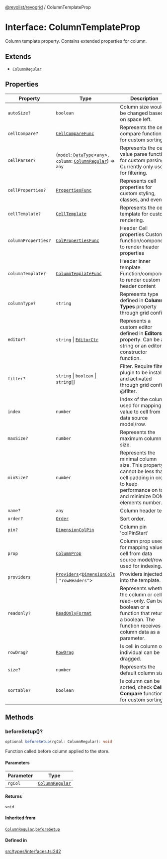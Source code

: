 [@revolist/revogrid](README.md) / ColumnTemplateProp

# Interface: ColumnTemplateProp

Column template property.
Contains extended properties for column.

## Extends

- [`ColumnRegular`](Interface.ColumnRegular.md)

## Properties

| Property | Type | Description | Inherited from | Defined in |
| ------ | ------ | ------ | ------ | ------ |
| `autoSize?` | `boolean` | Column size would be changed based on space left. | [`ColumnRegular`](Interface.ColumnRegular.md).`autoSize` | [src/types/interfaces.ts:218](https://github.com/revolist/revogrid/blob/20b33a0db6e2f2e1c06bc58b03fe68189a928a64/src/types/interfaces.ts#L218) |
| `cellCompare?` | [`CellCompareFunc`](TypeAlias.CellCompareFunc.md) | Represents the cell compare function for custom sorting. | [`ColumnRegular`](Interface.ColumnRegular.md).`cellCompare` | [src/types/interfaces.ts:184](https://github.com/revolist/revogrid/blob/20b33a0db6e2f2e1c06bc58b03fe68189a928a64/src/types/interfaces.ts#L184) |
| `cellParser?` | (`model`: [`DataType`](TypeAlias.DataType.md)\<`any`\>, `column`: [`ColumnRegular`](Interface.ColumnRegular.md)) => `any` | Represents the cell value parse function for custom parsing. Currently only used for filtering. | [`ColumnRegular`](Interface.ColumnRegular.md).`cellParser` | [src/types/interfaces.ts:190](https://github.com/revolist/revogrid/blob/20b33a0db6e2f2e1c06bc58b03fe68189a928a64/src/types/interfaces.ts#L190) |
| `cellProperties?` | [`PropertiesFunc`](TypeAlias.PropertiesFunc.md) | Represents cell properties for custom styling, classes, and events. | [`ColumnRegular`](Interface.ColumnRegular.md).`cellProperties` | [src/types/interfaces.ts:176](https://github.com/revolist/revogrid/blob/20b33a0db6e2f2e1c06bc58b03fe68189a928a64/src/types/interfaces.ts#L176) |
| `cellTemplate?` | [`CellTemplate`](Interface.CellTemplate.md) | Represents the cell template for custom rendering. | [`ColumnRegular`](Interface.ColumnRegular.md).`cellTemplate` | [src/types/interfaces.ts:180](https://github.com/revolist/revogrid/blob/20b33a0db6e2f2e1c06bc58b03fe68189a928a64/src/types/interfaces.ts#L180) |
| `columnProperties?` | [`ColPropertiesFunc`](TypeAlias.ColPropertiesFunc.md) | Header Cell properties Custom function/component to render header properties | [`ColumnRegular`](Interface.ColumnRegular.md).`columnProperties` | [src/types/interfaces.ts:119](https://github.com/revolist/revogrid/blob/20b33a0db6e2f2e1c06bc58b03fe68189a928a64/src/types/interfaces.ts#L119) |
| `columnTemplate?` | [`ColumnTemplateFunc`](TypeAlias.ColumnTemplateFunc.md) | Header inner template Function/component to render custom header content | [`ColumnRegular`](Interface.ColumnRegular.md).`columnTemplate` | [src/types/interfaces.ts:114](https://github.com/revolist/revogrid/blob/20b33a0db6e2f2e1c06bc58b03fe68189a928a64/src/types/interfaces.ts#L114) |
| `columnType?` | `string` | Represents type defined in **Column Types** property through grid config. | [`ColumnRegular`](Interface.ColumnRegular.md).`columnType` | [src/types/interfaces.ts:238](https://github.com/revolist/revogrid/blob/20b33a0db6e2f2e1c06bc58b03fe68189a928a64/src/types/interfaces.ts#L238) |
| `editor?` | `string` \| [`EditorCtr`](TypeAlias.EditorCtr.md) | Represents a custom editor defined in **Editors** property. Can be a string or an editor constructor function. | [`ColumnRegular`](Interface.ColumnRegular.md).`editor` | [src/types/interfaces.ts:172](https://github.com/revolist/revogrid/blob/20b33a0db6e2f2e1c06bc58b03fe68189a928a64/src/types/interfaces.ts#L172) |
| `filter?` | `string` \| `boolean` \| `string`[] | Filter. Require filter plugin to be installed and activated through grid config @filter. | [`ColumnRegular`](Interface.ColumnRegular.md).`filter` | [src/types/interfaces.ts:222](https://github.com/revolist/revogrid/blob/20b33a0db6e2f2e1c06bc58b03fe68189a928a64/src/types/interfaces.ts#L222) |
| `index` | `number` | Index of the column, used for mapping value to cell from data source model/row. | - | [src/types/interfaces.ts:262](https://github.com/revolist/revogrid/blob/20b33a0db6e2f2e1c06bc58b03fe68189a928a64/src/types/interfaces.ts#L262) |
| `maxSize?` | `number` | Represents the maximum column size. | [`ColumnRegular`](Interface.ColumnRegular.md).`maxSize` | [src/types/interfaces.ts:167](https://github.com/revolist/revogrid/blob/20b33a0db6e2f2e1c06bc58b03fe68189a928a64/src/types/interfaces.ts#L167) |
| `minSize?` | `number` | Represents the minimal column size. This property cannot be less than cell padding in order to keep performance on top and minimize DOM elements number. | [`ColumnRegular`](Interface.ColumnRegular.md).`minSize` | [src/types/interfaces.ts:163](https://github.com/revolist/revogrid/blob/20b33a0db6e2f2e1c06bc58b03fe68189a928a64/src/types/interfaces.ts#L163) |
| `name?` | `any` | Column header text. | [`ColumnRegular`](Interface.ColumnRegular.md).`name` | [src/types/interfaces.ts:214](https://github.com/revolist/revogrid/blob/20b33a0db6e2f2e1c06bc58b03fe68189a928a64/src/types/interfaces.ts#L214) |
| `order?` | [`Order`](TypeAlias.Order.md) | Sort order. | [`ColumnRegular`](Interface.ColumnRegular.md).`order` | [src/types/interfaces.ts:230](https://github.com/revolist/revogrid/blob/20b33a0db6e2f2e1c06bc58b03fe68189a928a64/src/types/interfaces.ts#L230) |
| `pin?` | [`DimensionColPin`](TypeAlias.DimensionColPin.md) | Column pin 'colPinStart'|'colPinEnd'. | [`ColumnRegular`](Interface.ColumnRegular.md).`pin` | [src/types/interfaces.ts:210](https://github.com/revolist/revogrid/blob/20b33a0db6e2f2e1c06bc58b03fe68189a928a64/src/types/interfaces.ts#L210) |
| `prop` | [`ColumnProp`](TypeAlias.ColumnProp.md) | Column prop used for mapping value to cell from data source model/row, used for indexing. | [`ColumnRegular`](Interface.ColumnRegular.md).`prop` | [src/types/interfaces.ts:206](https://github.com/revolist/revogrid/blob/20b33a0db6e2f2e1c06bc58b03fe68189a928a64/src/types/interfaces.ts#L206) |
| `providers` | [`Providers`](TypeAlias.Providers.md)\<[`DimensionCols`](TypeAlias.DimensionCols.md) \| `"rowHeaders"`\> | Providers injected into the template. | - | [src/types/interfaces.ts:258](https://github.com/revolist/revogrid/blob/20b33a0db6e2f2e1c06bc58b03fe68189a928a64/src/types/interfaces.ts#L258) |
| `readonly?` | [`ReadOnlyFormat`](TypeAlias.ReadOnlyFormat.md) | Represents whether the column or cell is read-only. Can be a boolean or a function that returns a boolean. The function receives column data as a parameter. | [`ColumnRegular`](Interface.ColumnRegular.md).`readonly` | [src/types/interfaces.ts:153](https://github.com/revolist/revogrid/blob/20b33a0db6e2f2e1c06bc58b03fe68189a928a64/src/types/interfaces.ts#L153) |
| `rowDrag?` | [`RowDrag`](TypeAlias.RowDrag.md) | Is cell in column or individual can be dragged. | [`ColumnRegular`](Interface.ColumnRegular.md).`rowDrag` | [src/types/interfaces.ts:234](https://github.com/revolist/revogrid/blob/20b33a0db6e2f2e1c06bc58b03fe68189a928a64/src/types/interfaces.ts#L234) |
| `size?` | `number` | Represents the default column size. | [`ColumnRegular`](Interface.ColumnRegular.md).`size` | [src/types/interfaces.ts:157](https://github.com/revolist/revogrid/blob/20b33a0db6e2f2e1c06bc58b03fe68189a928a64/src/types/interfaces.ts#L157) |
| `sortable?` | `boolean` | Is column can be sorted, check **Cell Compare** function for custom sorting. | [`ColumnRegular`](Interface.ColumnRegular.md).`sortable` | [src/types/interfaces.ts:226](https://github.com/revolist/revogrid/blob/20b33a0db6e2f2e1c06bc58b03fe68189a928a64/src/types/interfaces.ts#L226) |

## Methods

### beforeSetup()?

```ts
optional beforeSetup(rgCol: ColumnRegular): void
```

Function called before column applied to the store.

#### Parameters

| Parameter | Type |
| ------ | ------ |
| `rgCol` | [`ColumnRegular`](Interface.ColumnRegular.md) |

#### Returns

`void`

#### Inherited from

[`ColumnRegular`](Interface.ColumnRegular.md).[`beforeSetup`](Interface.ColumnRegular.md#beforesetup)

#### Defined in

[src/types/interfaces.ts:242](https://github.com/revolist/revogrid/blob/20b33a0db6e2f2e1c06bc58b03fe68189a928a64/src/types/interfaces.ts#L242)
